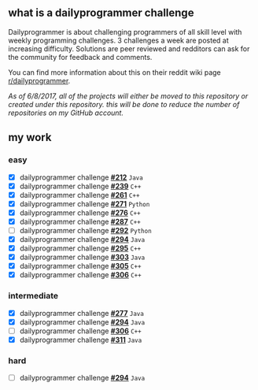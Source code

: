 ## what is a dailyprogrammer challenge

Dailyprogrammer is about challenging programmers of all skill level with weekly programming challenges. 3 challenges a week are posted at increasing difficulty. Solutions are peer reviewed and redditors can ask for the community for feedback and comments.

You can find more information about this on their reddit wiki page [r/dailyprogrammer](https://www.reddit.com/r/dailyprogrammer/wiki/index).

_As of 6/8/2017, all of the projects will either be moved to this repository or created under this repository. this will be done to reduce the number of repositories on my GitHub account._

## my work

### easy
- [x] dailyprogrammer challenge **[#212](https://github.com/ajchili/dailyprogrammer-challenges/tree/master/challenges/easy/212)** `Java`
- [x] dailyprogrammer challenge **[#239](https://github.com/ajchili/dailyprogrammer-challenges/tree/master/challenges/easy/239)** `C++`
- [x] dailyprogrammer challenge **[#261](https://github.com/ajchili/dailyprogrammer-challenges/tree/master/challenges/easy/261)** `C++`
- [x] dailyprogrammer challenge **[#271](https://github.com/ajchili/dailyprogrammer-challenges/tree/master/challenges/easy/271.py)** `Python`
- [x] dailyprogrammer challenge **[#276](https://github.com/ajchili/dailyprogrammer-challenges/tree/master/challenges/easy/276)** `C++`
- [x] dailyprogrammer challenge **[#287](https://github.com/ajchili/dailyprogrammer-challenges/tree/master/challenges/easy/287)** `C++`
- [ ] dailyprogrammer challenge **[#292](https://github.com/ajchili/dailyprogrammer-challenges/tree/master/challenges/easy/292.py)** `Python`
- [x] dailyprogrammer challenge **[#294](https://github.com/ajchili/dailyprogrammer-challenges/tree/master/challenges/easy/294)** `Java`
- [x] dailyprogrammer challenge **[#295](https://github.com/ajchili/dailyprogrammer-challenges/tree/master/challenges/easy/295)** `C++`
- [x] dailyprogrammer challenge **[#303](https://github.com/ajchili/dailyprogrammer-challenges/tree/master/challenges/easy/303)** `Java`
- [x] dailyprogrammer challenge **[#305](https://github.com/ajchili/dailyprogrammer-challenges/tree/master/challenges/easy/305)** `C++`
- [x] dailyprogrammer challenge **[#306](https://github.com/ajchili/dailyprogrammer-challenges/tree/master/challenges/easy/306)** `C++`

### intermediate
- [x] dailyprogrammer challenge **[#277](https://github.com/ajchili/dailyprogrammer-challenges/tree/master/challenges/intermediate/277)** `Java`
- [x] dailyprogrammer challenge **[#294](https://github.com/ajchili/dailyprogrammer-challenges/tree/master/challenges/intermediate/294)** `Java`
- [ ] dailyprogrammer challenge **[#306](https://github.com/ajchili/dailyprogrammer-challenges/tree/master/challenges/intermediate/306)** `C++`
- [x] dailyprogrammer challenge **[#311](https://github.com/ajchili/dailyprogrammer-challenges/tree/master/challenges/intermediate/311)** `Java`

### hard
- [ ] dailyprogrammer challenge **[#294](https://github.com/ajchili/dailyprogrammer-challenges/tree/master/challenges/hard/294)** `Java`
